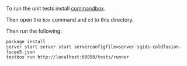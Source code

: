 To run the unit tests install [commandbox](https://www.ortussolutions.com/products/commandbox).

Then open the `box` command and `cd` to this directory.

Then run the following:
```shell
package install
server start server start serverconfigfile=server-sqids-coldfusion-lucee5.json
testbox run http://localhost:60850/tests/runner
```
